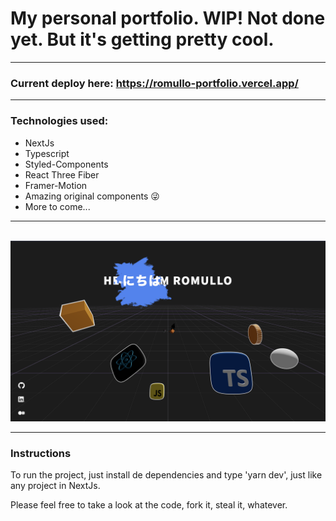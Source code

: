 # My personal portfolio. WIP! Not done yet. But it's getting pretty cool. 
  ---
### Current deploy here: https://romullo-portfolio.vercel.app/
  ---
<h3>Technologies used:</h3>
<ul>
  <li>NextJs</li>
  <li>Typescript</li>
  <li>Styled-Components</li>
  <li>React Three Fiber</li>
  <li>Framer-Motion</li>
  <li>Amazing original components 😜</li>
  <li>More to come...</li>
</ul>
<hr/>

<br/>
<img src='public/github_pic.png' />

  ---

<h3>Instructions</h3>

<p>
  To run the project, just install de dependencies and type 'yarn dev', just like any project in NextJs.
</p>

<p>Please feel free to take a look at the code, fork it, steal it, whatever.<br/></p>